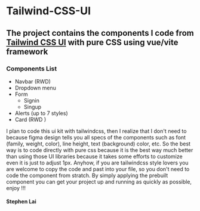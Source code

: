 # Tailwind-CSS-UI

## The project contains the components I code from [Tailwind CSS UI](https://www.figma.com/community/file/768809027799962739) with pure CSS using vue/vite framework

### Components List
- Navbar (RWD)
- Dropdown menu
- Form
  - Signin
  - Singup
- Alerts (up to 7 styles)
- Card (RWD )

I plan to code this ui kit with tailwindcss, then I realize that I don't need to because figma design tells you all specs of the components such as font (family, weight, color), line height, text (background) color, etc. So the best way is to code directly with pure css because it is the best way much better than using those UI libraries because it takes some efforts to customize even it is just to adjust 1px. Anyhow, if you are tailwindcss style lovers you are welcome to copy the code and past into your file, so you don't need to code the component from stratch. By simply applying the prebuilt component you can get your project up and running as quickly as possible, enjoy !!!

#### Stephen Lai


